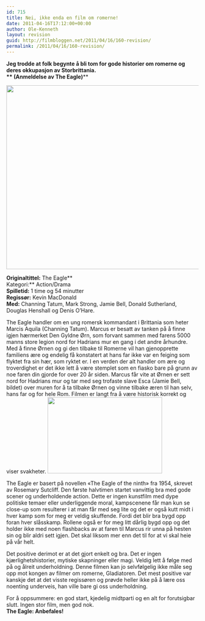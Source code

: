 ```yaml
---
id: 715
title: Nei, ikke enda en film om romerne!
date: 2011-04-16T17:12:00+00:00
author: Ole-Kenneth
layout: revision
guid: http://filmbloggen.net/2011/04/16/160-revision/
permalink: /2011/04/16/160-revision/
---
```

**Jeg trodde at folk begynte å bli tom for gode historier om romerne og deres okkupasjon av Storbrittania.  
** (Anmeldelse av The Eagle)****

**[<img class="alignnone size-medium wp-image-161" src="http://filmbloggen.webalive.no/files/2011/04/the-eagle2.jpg?w=300" alt="" width="726" height="480" />](http://filmbloggen.webalive.no/files/2011/04/the-eagle2.jpg)**

**Originaltittel:** The Eagle**  
Kategori:** Action/Drama  
**Spilletid:** 1 time og 54 minutter  
**Regissør:** Kevin MacDonald  
**Med:** Channing Tatum, Mark Strong, Jamie Bell, Donald Sutherland, Douglas Henshall og Denis O&#8217;Hare.

The Eagle handler om en ung romersk kommandant i Brittania som heter Marcis Aquila (Channing Tatum). Marcus er besatt av tanken på å finne igjen hærmerket Den Gyldne Ørn, som forvant sammen med farens 5000 manns store legion nord for Hadrians mur en gang i det andre århundre. Med å finne Ørnen og gi den tilbake til Romerne vil han gjenopprette familiens ære og endelig få konstatert at hans far ikke var en feiging som flyktet fra sin hær, som ryktet er. I en verden der alt handler om ære og troverdighet er det ikke lett å være stemplet som en fiasko bare på grunn av noe faren din gjorde for over 20 år siden. Marcus får vite at Ørnen er sett nord for Hadrians mur og tar med seg trofaste slave Esca (Jamie Bell, bildet) over muren for å ta tilbake Ørnen og vinne tilbake æren til han selv, hans far og for hele Rom. Filmen er langt fra å være historisk korrekt og viser svakheter. [<img class="alignleft size-medium wp-image-162" src="http://filmbloggen.webalive.no/files/2011/04/the-eagle3.jpg?w=300" alt="" width="300" height="199" />](http://filmbloggen.webalive.no/files/2011/04/the-eagle3.jpg)

The Eagle er basert på novellen &laquo;The Eagle of the ninth&raquo; fra 1954, skrevet av Rosemary Sutcliff. Den første halvtimen startet vanvittig bra med gode scener og underholdende action. Dette er ingen kunstfilm med dype politiske temaer eller underliggende moral, kampscenene får man kun se close-up som resulterer i at man får med seg lite og det er også kutt midt i hver kamp som for meg er veldig skuffende. Fordi det blir bra bygd opp foran hver slåsskamp. Rollene også er for meg litt dårlig bygd opp og det holder ikke med noen flashbacks av at faren til Marcus rir unna på hesten sin og blir aldri sett igjen. Det skal liksom mer enn det til for at vi skal heie på vår helt.

Det positive derimot er at det gjort enkelt og bra. Det er ingen kjærlighetshistorier, mytiske skapninger eller magi. Veldig lett å følge med på og ålreit underholdning. Denne filmen kan jo selvfølgelig ikke måle seg opp mot kongen av filmer om romerne, Gladiatoren. Det mest positive var kanskje det at det visste regissøren og prøvde heller ikke på å lære oss noenting underveis, han ville bare gi oss underholdning.

For å oppsummere: en god start, kjedelig midtparti og en alt for forutsigbar slutt. Ingen stor film, men god nok.  
**The Eagle: Anbefales!**